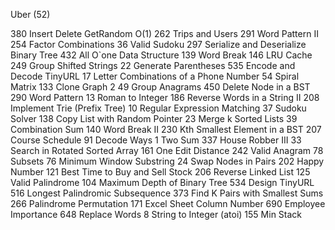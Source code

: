 Uber (52)

380 Insert Delete GetRandom O(1)
262 Trips and Users
291 Word Pattern II
254 Factor Combinations
36 Valid Sudoku
297 Serialize and Deserialize Binary Tree
432 All O`one Data Structure
139 Word Break
146 LRU Cache
249 Group Shifted Strings
22 Generate Parentheses
535 Encode and Decode TinyURL
17 Letter Combinations of a Phone Number
54 Spiral Matrix
133 Clone Graph 2
49 Group Anagrams
450 Delete Node in a BST
290 Word Pattern
13 Roman to Integer
186 Reverse Words in a String II
208 Implement Trie (Prefix Tree)
10 Regular Expression Matching
37 Sudoku Solver
138 Copy List with Random Pointer
23 Merge k Sorted Lists
39 Combination Sum
140 Word Break II
230 Kth Smallest Element in a BST
207 Course Schedule
91 Decode Ways
1 Two Sum
337 House Robber III
33 Search in Rotated Sorted Array
161 One Edit Distance
242 Valid Anagram
78 Subsets
76 Minimum Window Substring
24 Swap Nodes in Pairs
202 Happy Number
121 Best Time to Buy and Sell Stock
206 Reverse Linked List
125 Valid Palindrome
104 Maximum Depth of Binary Tree
534 Design TinyURL
516 Longest Palindromic Subsequence
373 Find K Pairs with Smallest Sums
266 Palindrome Permutation
171 Excel Sheet Column Number
690 Employee Importance
648 Replace Words
8 String to Integer (atoi)
155 Min Stack

